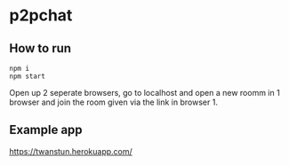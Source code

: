 # p2pchat

## How to run
```
npm i
npm start
```

Open up 2 seperate browsers, go to localhost and open a new roomm in 1 browser and join the room given via the link in browser 1.

## Example app

https://twanstun.herokuapp.com/
